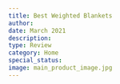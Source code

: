 ```yaml
---
title: Best Weighted Blankets
author: 
date: March 2021
description: 
type: Review
category: Home
special_status: 
image: main_product_image.jpg
---
```


